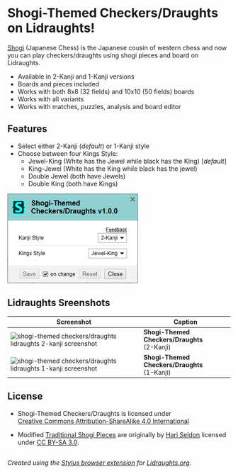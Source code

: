 # Shogi-Themed Checkers/Draughts on Lidraughts!

[Shogi](https://en.wikipedia.org/wiki/Shogi) (Japanese Chess) is the Japanese cousin of western chess and now you can play checkers/draughts using shogi pieces and board on Lidraughts.

- Available in 2-Kanji and 1-Kanji versions
- Boards and pieces included
- Works with both 8x8 (32 fields) and 10x10 (50 fields) boards
- Works with all variants
- Works with matches, puzzles, analysis and board editor

## Features
- Select either 2-Kanji (*default*) or 1-Kanji style
- Choose between four Kings Style:
  - Jewel-King (White has the Jewel while black has the King) [*default*]
  - King-Jewel (White has the King while black has the jewel)
  - Double Jewel (both have Jewels)
  - Double King (both have Kings)

![Shogi-Themed Checkers Draughts stylus settings](https://raw.githubusercontent.com/LuffyKudo/Lidraughts-Themes/main/Images/Shogi-Themed%20Settings.png)

## Lidraughts Sreenshots

| Screenshot | Caption |
|---|---|
| <img src="https://raw.githubusercontent.com/LuffyKudo/Lidraughts-Themes/main/Shogi-Themed%20Checkers%E2%88%95Draughts/Lidraughts%202-Kanji%20Screenshot.png" alt="shogi-themed checkers/draughts lidraughts 2-kanji screenshot" width="360"/> | **Shogi-Themed Checkers/Draughts** <br> (2-Kanji) |
| <img src="https://raw.githubusercontent.com/LuffyKudo/Lidraughts-Themes/main/Shogi-Themed%20Checkers%E2%88%95Draughts/Lidraughts%201-Kanji%20Screenshot.png" alt="shogi-themed checkers/draughts lidraughts 1-kanji screenshot" width="360"/> | **Shogi-Themed Checkers/Draughts** <br> (1-Kanji) |

## License
- <p xmlns:cc="http://creativecommons.org/ns#" >Shogi-Themed Checkers/Draughts is licensed under <a href="https://creativecommons.org/licenses/by-sa/4.0/?ref=chooser-v1" target="_blank" rel="license noopener noreferrer" style="display:inline-block;">Creative Commons Attribution-ShareAlike 4.0 International<img style="height:22px!important;margin-left:3px;vertical-align:text-bottom;" src="https://mirrors.creativecommons.org/presskit/icons/cc.svg?ref=chooser-v1" alt=""><img style="height:22px!important;margin-left:3px;vertical-align:text-bottom;" src="https://mirrors.creativecommons.org/presskit/icons/by.svg?ref=chooser-v1" alt=""><img style="height:22px!important;margin-left:3px;vertical-align:text-bottom;" src="https://mirrors.creativecommons.org/presskit/icons/sa.svg?ref=chooser-v1" alt=""></a></p>

- Modified [Traditional Shogi Pieces](https://commons.wikimedia.org/wiki/Category:SVG_traditional_shogi_pieces) are originally by [Hari Seldon](https://commons.wikimedia.org/wiki/User:Hari_Seldon) licensed under [CC BY-SA 3.0](https://creativecommons.org/licenses/by-sa/3.0/deed.en).

## 
*Created using the [Stylus browser extension](https://add0n.com/stylus.html) for [Lidraughts.org](https://lidraughts.org).*

